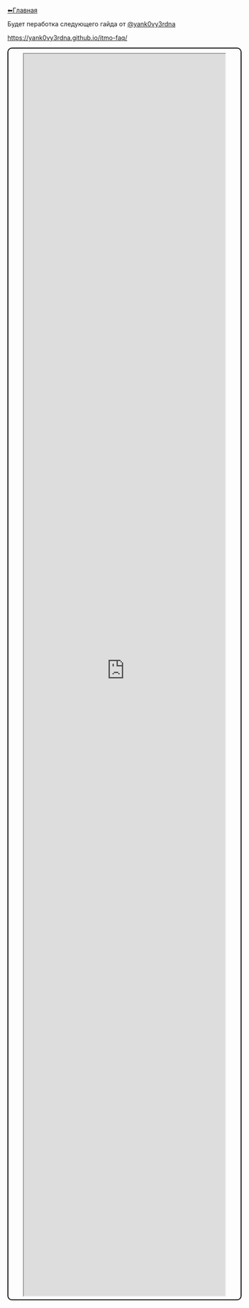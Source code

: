 [⬅Главная](./README)

Будет пеработка следующего гайда от [@yank0vy3rdna](https://github.com/yank0vy3rdna)

https://yank0vy3rdna.github.io/itmo-faq/

<div style="width: 100%; height: 70vh; padding: 10px; border-radius: 10px; border: solid 2px black; display: flex">
<iframe src="https://yank0vy3rdna.github.io/itmo-faq/" style="margin: auto; width: 90%; height: 100%">
    Ваш браузер не поддерживает плавающие фреймы!
</iframe>
</div>
